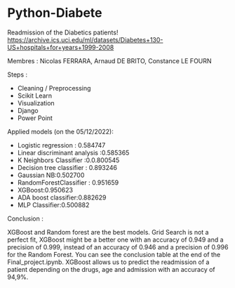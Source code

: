 # Python-Diabete


Readmission of the Diabetics patients!
https://archive.ics.uci.edu/ml/datasets/Diabetes+130-US+hospitals+for+years+1999-2008

Membres : Nicolas FERRARA, Arnaud DE BRITO, Constance LE FOURN


Steps :
 - Cleaning / Preprocessing
 - Scikit Learn
 - Visualization
 - Django
 - Power Point

Applied models (on the 05/12/2022):
 - Logistic regression : 0.584747
 - Linear discriminant analysis :0.585365
 - K Neighbors Classifier :0.0.800545
 - Decision tree classifier : 0.893246
 - Gaussian NB:0.502700
 - RandomForestClassifier : 0.951659
 - XGBoost:0.950623
 - ADA boost classifier:0.882629
 - MLP Classifier:0.500882

Conclusion :

XGBoost and Random forest are the best models.
Grid Search is not a perfect fit, XGBoost might be a better one with an accuracy of 0.949 and a precision of 0.999, instead of an accuracy of 0.946 and a precision of 0.996 for the Random Forest.
You can see the conclusion table at the end of the Final_project.ipynb.
XGBoost allows us to predict the readmission of a patient depending on the drugs, age and admission with an accuracy of 94,9%.